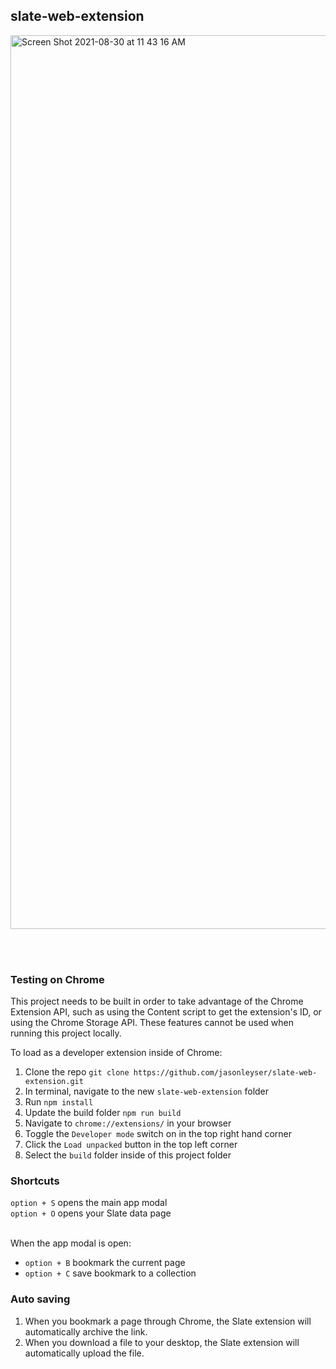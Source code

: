 ## slate-web-extension
<img width="1430" alt="Screen Shot 2021-08-30 at 11 43 16 AM" src="https://user-images.githubusercontent.com/60402678/131381707-1ff37208-7776-4c98-9770-ecafee18ee1b.png">

<br><br>

### Testing on Chrome

This project needs to be built in order to take advantage of the Chrome Extension API, such as using the Content script to get the extension's ID, or using the Chrome Storage API. These features cannot be used when running this project locally.

To load as a developer extension inside of Chrome:

1. Clone the repo `git clone https://github.com/jasonleyser/slate-web-extension.git` <br >
2. In terminal, navigate to the new `slate-web-extension` folder <br >
3. Run `npm install` <br >
4. Update the build folder `npm run build` <br >
5. Navigate to `chrome://extensions/` in your browser <br>
6. Toggle the `Developer mode` switch on in the top right hand corner <br>
7. Click the `Load unpacked` button in the top left corner <br>
8. Select the `build` folder inside of this project folder <br>


### Shortcuts
`option + S` opens the main app modal <br>
`option + O` opens your Slate data page <br><br>

When the app modal is open:
- `option + B` bookmark the current page
- `option + C` save bookmark to a collection

### Auto saving
1) When you bookmark a page through Chrome, the Slate extension will automatically archive the link.
2) When you download a file to your desktop, the Slate extension will automatically upload the file.
